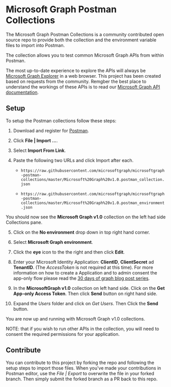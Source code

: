 # Microsoft Graph Postman Collections

The Microsoft Graph Postman Collections is a community contributed open source repo to provide both the collection and the environment variable files to import into Postman.

The collection allows you to test common Microsoft Graph APIs from within Postman. 

The most up-to-date experience to explore the APIs will always be [Microsoft Graph Explorer](https://developer.microsoft.com/en-us/graph/graph-explorer) in a web browser. This project has been created based on requests from the community. Remgber the best place to understand the workings of these APIs is to read our [Microsoft Graph API documentation](https://docs.microsoft.com/en-us/graph/).

## Setup

To setup the Postman collections follow these steps:

1. Download and register for [Postman](https://www.getpostman.com/).

2. Click **File | Import ...**.

3. Select **Import From Link**.

4. Paste the following two URLs and click Import after each.

    - `https://raw.githubusercontent.com/microsoftgraph/microsoftgraph-postman-collections/master/Microsoft%20Graph%20v1.0.postman_collection.json`

    - `https://raw.githubusercontent.com/microsoftgraph/microsoftgraph-postman-collections/master/Microsoft%20Graph%20v1.0.postman_environment.json`

You should now see the **Microsoft Graph v1.0** collection on the left had side Collections pane.

5. Click on the **No environment** drop down in top right hand corner.

6. Select **Microsoft Graph environment**.

7. Click the **eye** icon to the the right and then click **Edit**.

8. Enter your Microsoft Identity Application: **ClientID**, **ClientSecret** ad **TenantID**. (The *AccessToken* is not required at this time). For more information on how to create a Application and to admin consent the app-only flow please read the [30 days of graph blog post series](https://developer.microsoft.com/en-us/graph/blogs/30daysmsgraph-day-13-postman-to-make-microsoft-graph-calls/).

9. In the **MicrosoftGraph v1.0** collection on left hand side. Click on the **Get App-only Access Token**. Then click **Send** button on right hand side.

10. Expand the *Users* folder and click on *Get Users*. Then Click the **Send** button.

You are now up and running with Microsoft Graph v1.0 collections.

NOTE: that if you wish to run other APIs in the collection, you will need to consent the required permissions for your application.

## Contribute

You can contribute to this project by forking the repo and following the setup steps to import those files. When you've made your contributions in Postman editor, use the *File | Export* to overwrite the file in your forked branch. Then simply submit the forked branch as a PR back to this repo.
